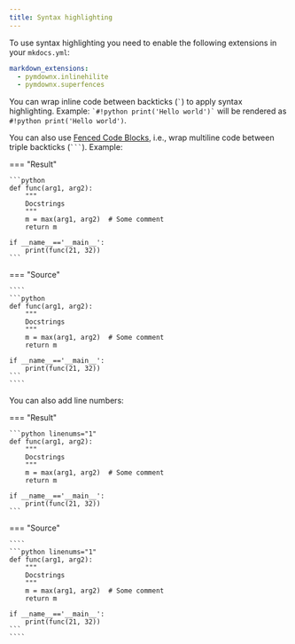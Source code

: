 ```yaml
---
title: Syntax highlighting
---
```


To use syntax highlighting you need to enable the following extensions in your `mkdocs.yml`:

```yml
markdown_extensions:
  - pymdownx.inlinehilite
  - pymdownx.superfences
```

You can wrap inline code between backticks (`` ` ``) to apply syntax highlighting. Example: `` `#!python print('Hello world')` `` will be rendered as `#!python print('Hello world')`.

You can also use [Fenced Code Blocks](https://python-markdown.github.io/extensions/fenced_code_blocks/), i.e., wrap multiline code between triple backticks (`` ``` ``). Example:

=== "Result"

    ```python
    def func(arg1, arg2):
        """
        Docstrings
        """
        m = max(arg1, arg2)  # Some comment
        return m

    if __name__=='__main__':
        print(func(21, 32))
    ```

=== "Source"

    ````
    ```python
    def func(arg1, arg2):
        """
        Docstrings
        """
        m = max(arg1, arg2)  # Some comment
        return m

    if __name__=='__main__':
        print(func(21, 32))
    ```
    ````

You can also add line numbers:

=== "Result"

    ```python linenums="1"
    def func(arg1, arg2):
        """
        Docstrings
        """
        m = max(arg1, arg2)  # Some comment
        return m

    if __name__=='__main__':
        print(func(21, 32))
    ```

=== "Source"

    ````
    ```python linenums="1"
    def func(arg1, arg2):
        """
        Docstrings
        """
        m = max(arg1, arg2)  # Some comment
        return m

    if __name__=='__main__':
        print(func(21, 32))
    ```
    ````